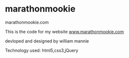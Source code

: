marathonmookie
==============

marathonmookie.com


This is the code for my website www.marathonmookie.com

devloped and designed by william mannie

Technology used: html5,css3,jQuery